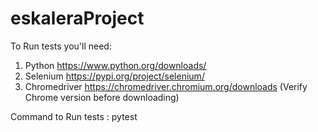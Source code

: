 # eskaleraProject

To Run tests you'll need:
1. Python https://www.python.org/downloads/
2. Selenium https://pypi.org/project/selenium/
3. Chromedriver https://chromedriver.chromium.org/downloads (Verify Chrome version before downloading) 

Command to Run tests : pytest

